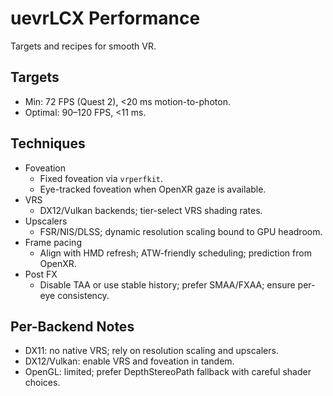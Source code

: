 # uevrLCX Performance

Targets and recipes for smooth VR.

## Targets
- Min: 72 FPS (Quest 2), <20 ms motion-to-photon.
- Optimal: 90–120 FPS, <11 ms.

## Techniques
- Foveation
  - Fixed foveation via `vrperfkit`.
  - Eye-tracked foveation when OpenXR gaze is available.
- VRS
  - DX12/Vulkan backends; tier-select VRS shading rates.
- Upscalers
  - FSR/NIS/DLSS; dynamic resolution scaling bound to GPU headroom.
- Frame pacing
  - Align with HMD refresh; ATW-friendly scheduling; prediction from OpenXR.
- Post FX
  - Disable TAA or use stable history; prefer SMAA/FXAA; ensure per-eye consistency.

## Per-Backend Notes
- DX11: no native VRS; rely on resolution scaling and upscalers.
- DX12/Vulkan: enable VRS and foveation in tandem.
- OpenGL: limited; prefer DepthStereoPath fallback with careful shader choices.
